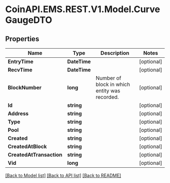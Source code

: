 # CoinAPI.EMS.REST.V1.Model.CurveGaugeDTO

## Properties

Name | Type | Description | Notes
------------ | ------------- | ------------- | -------------
**EntryTime** | **DateTime** |  | [optional] 
**RecvTime** | **DateTime** |  | [optional] 
**BlockNumber** | **long** | Number of block in which entity was recorded. | [optional] 
**Id** | **string** |  | [optional] 
**Address** | **string** |  | [optional] 
**Type** | **string** |  | [optional] 
**Pool** | **string** |  | [optional] 
**Created** | **string** |  | [optional] 
**CreatedAtBlock** | **string** |  | [optional] 
**CreatedAtTransaction** | **string** |  | [optional] 
**Vid** | **long** |  | [optional] 

[[Back to Model list]](../README.md#documentation-for-models) [[Back to API list]](../README.md#documentation-for-api-endpoints) [[Back to README]](../README.md)

